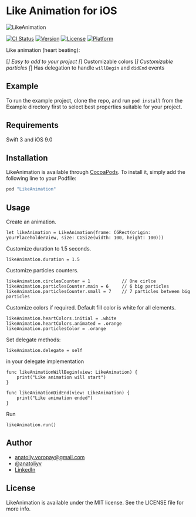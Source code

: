 # Like Animation for iOS

![LikeAnimation](https://cloud.githubusercontent.com/tmp.png)

[![CI Status](http://img.shields.io/travis/anatoliyv/LikeAnimation.svg?style=flat)](https://travis-ci.org/anatoliyv/LikeAnimation)
[![Version](https://img.shields.io/cocoapods/v/LikeAnimation.svg?style=flat)](http://cocoapods.org/pods/LikeAnimation)
[![License](https://img.shields.io/cocoapods/l/LikeAnimation.svg?style=flat)](http://cocoapods.org/pods/LikeAnimation)
[![Platform](https://img.shields.io/cocoapods/p/LikeAnimation.svg?style=flat)](http://cocoapods.org/pods/LikeAnimation)

Like animation (heart beating):

[*] Easy to add to your project
[*] Customizable colors
[*] Customizable particles
[*] Has delegation to handle `willBegin` and `didEnd` events

## Example

To run the example project, clone the repo, and run `pod install` from the Example directory first to select best 
properties suitable for your project.

## Requirements

Swift 3 and iOS 9.0

## Installation

LikeAnimation is available through [CocoaPods](http://cocoapods.org). To install
it, simply add the following line to your Podfile:

```ruby
pod "LikeAnimation"
```

## Usage

Create an animation.

```
let likeAnimation = LikeAnimation(frame: CGRect(origin: yourPlaceholderView, size: CGSize(width: 100, height: 100)))
```

Customize duration to 1.5 seconds.

```
likeAnimation.duration = 1.5
```

Customize particles counters.

```
likeAnimation.circlesCounter = 1            // One cirlce
likeAnimation.particlesCounter.main = 6     // 6 big particles
likeAnimation.particlesCounter.small = 7    // 7 particles between big particles
```

Customize colors if required. Default fill color is white for all elements.

```
likeAnimation.heartColors.initial = .white
likeAnimation.heartColors.animated = .orange
likeAnimation.particlesColor = .orange
```

Set delegate methods:

```
likeAnimation.delegate = self
```

in your delegate implementation

```
func likeAnimationWillBegin(view: LikeAnimation) {
    print("Like animation will start")
}

func likeAnimationDidEnd(view: LikeAnimation) {
    print("Like animation ended")
}
```

Run

```
likeAnimation.run()
```

## Author

- anatoliy.voropay@gmail.com
- [@anatoliyv](https://twitter.com/anatoliyv)
- [LinkedIn](https://www.linkedin.com/in/anatoliyvoropay)

## License

LikeAnimation is available under the MIT license. See the LICENSE file for more info.
